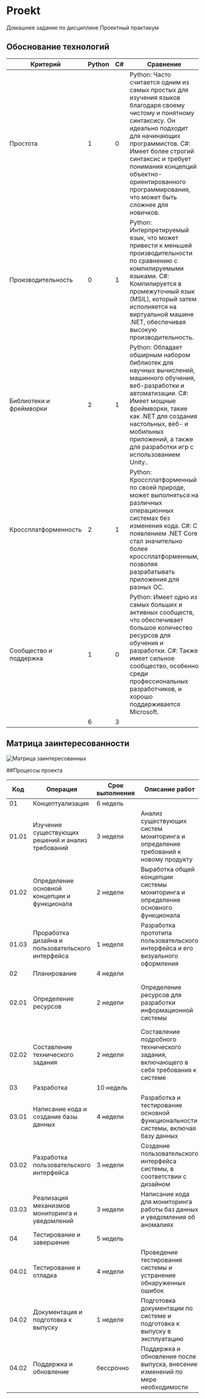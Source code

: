 # Proekt
Домашнее задание по дисциплине Проектный практикум

## Обоснование технологий

| Критерий                                | Python | C# | Сравнение                                                                                                                                       |
|-----------------------------------------|--------|----|-------------------------------------------------------------------------------------------------------------------------------------------------|
| Простота                                |   1    |  0 | Python: Часто считается одним из самых простых для изучения языков благодаря своему чистому и понятному синтаксису. Он идеально подходит для начинающих программистов. C#: Имеет более строгий синтаксис и требует понимания концепций объектно-ориентированного программирования, что может быть сложнее для новичков.|
| Производительность                      |   0    |  1 | Python: Интерпретируемый язык, что может привести к меньшей производительности по сравнению с компилируемыми языками. C#: Компилируется в промежуточный язык (MSIL), который затем исполняется на виртуальной машине .NET, обеспечивая высокую производительность.|
| Библиотеки и фреймворки                 |   2    |  1 | Python: Обладает обширным набором библиотек для научных вычислений, машинного обучения, веб-разработки и автоматизации. C#: Имеет мощные фреймворки, такие как .NET для создания настольных, веб- и мобильных приложений, а также для разработки игр с использованием Unity..                                |
| Кроссплатформенность                    |   2    |  1 | Python: Кроссплатформенный по своей природе, может выполняться на различных операционных системах без изменения кода. C#: С появлением .NET Core стал значительно более кроссплатформенным, позволяя разрабатывать приложения для разных ОС.                      |
| Сообщество и поддержка                  |   1    |  0 | Python: Имеет одно из самых больших и активных сообществ, что обеспечивает большое количество ресурсов для обучения и разработки. C#: Также имеет сильное сообщество, особенно среди профессиональных разработчиков, и хорошо поддерживается Microsoft.                                   |
|  |    6   |  3 | |

## Матрица заинтересованности

![Матрица заинтересованных](https://github.com/ArsapsBlue/Proekt/assets/63094630/ea893ab7-7884-4952-b15a-b03ed0ee563e)


##Процессы проекта

| Код | Операция                                          | Срок выполнения | Описание работ                                                              | Артефакт  |
|-----|---------------------------------------------------|---------|-------------------------------------------------------------------------------------|---|
|01   | Концептуализация                                  |6 недель |                                                                                     | |
|01.01| Изучение существующих решений и анализ требований |3 недели | Анализ существующих систем мониторинга и определение требований к новому продукту   | Список существующих решений конкурентов и требований |
|01.02| Определение основной концепции и функционала      |2 недели | Выработка общей концепции системы мониторинга и определение основного функционала   | Концепция и Список необходимых функций |
|01.03| Проработка дизайна и пользовательского интерфейса |1 неделя | Разработка прототипа пользовательского интерфейса и его визуального оформления      | Прототип интерфейса|
|02   | Планирование                                      |4 недели |                                                                                     | |
|02.01| Определение ресурсов                              |2 недели | Определение ресурсов для разработки информационной системы                          | Список необходимых материальных и человеческих ресурсов|
|02.02| Составление технического задания                  |2 недели | Составление подробного технического задания, включающего в себя требования к системе| Готовое техническое задание|
|03   | Разработка                                        |10 недель|                                                                                     | |
|03.01| Написание кода и создание базы данных             |4 недели | Разработка и тестирование основной функциональности системы, включая базу данных    | База данных |
|03.02| Разработка пользовательского интерфейса           |3 недели | Создание пользовательского интерфейса системы, в соответствии с дизайном            | Готовый интерфес|
|03.03| Реализация механизмов мониторинга и уведомлений   |3 недели | Написание кода для мониторинга работы баз данных и уведомления об аномалиях         | Код |
|04   | Тестирование и завершение                         |5 недель |                                                                                     | |
|04.01| Тестирование и отладка                            |4 недели | Проведение тестирования системы и устранение обнаруженных ошибок                    | Код |
|04.02| Документация и подготовка к выпуску               |1 неделя | Подготовка документации по системе и подготовка к выпуску в эксплуатацию            | Докуметы|
|04.02| Поддержка и обновление                            |бессрочно| Поддержка и обновление  после  выпуска, внесение изменений по мере необходимости    | Отчет об отзывах пользователей |
